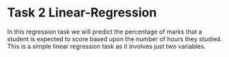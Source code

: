 # Task 2 Linear-Regression
In this regression task we will predict the percentage of marks that a student is expected to score based upon the number of hours they studied. This is a simple linear regression task as it involves just two variables.
